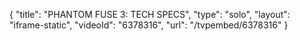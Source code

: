 {
    "title": "PHANTOM FUSE 3: TECH SPECS",
    "type": "solo",
    "layout": "iframe-static",
    "videoId": "6378316",
    "url": "\/tvpembed\/6378316"
}